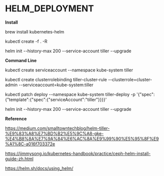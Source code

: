 # HELM_DEPLOYMENT

**Install**

brew install kubernetes-helm

kubectl create -f . -R

helm init --history-max 200 --service-account tiller --upgrade


**Command Line**

kubectl create serviceaccount --namespace kube-system tiller

kubectl create clusterrolebinding tiller-cluster-rule --clusterrole=cluster-admin --serviceaccount=kube-system:tiller

kubectl patch deploy --namespace kube-system tiller-deploy -p '{"spec":{"template":{"spec":{"serviceAccount":"tiller"}}}}'      

helm init --history-max 200 --service-account tiller --upgrade

**Reference**

https://medium.com/smalltowntechblog/helm-tiller-%E9%83%A8%E7%BD%B2%E5%9C%A8-gke-%E4%B8%8A%E7%9A%84%E6%AC%8A%E9%99%90%E5%95%8F%E9%A1%8C-a016f703372e

https://jimmysong.io/kubernetes-handbook/practice/ceph-helm-install-guide-zh.html

https://helm.sh/docs/using_helm/
